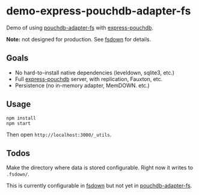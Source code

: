 demo-express-pouchdb-adapter-fs
=====

Demo of using [pouchdb-adapter-fs][] with [express-pouchdb][].

**Note:** not designed for production. See [fsdown][] for details.

Goals
----

* No hard-to-install native dependencies (leveldown, sqlite3, etc.)
* Full [express-pouchdb][] server, with replication, Fauxton, etc.
* Persistence (no in-memory adapter, MemDOWN. etc.)

Usage
-----

```
npm install
npm start
```

Then open `http://localhost:3000/_utils`.

Todos
---

Make the directory where data is stored configurable. Right now it writes to `.fsdown/`.

This is currently configurable in [fsdown][] but not yet in [pouchdb-adapter-fs][].

[express-pouchdb]: https://github.com/pouchdb/express-pouchdb
[pouchdb-adapter-fs]: https://github.com/nolanlawson/pouchdb-adapter-fs
[fsdown]: https://github.com/nolanlawson/fsdown
